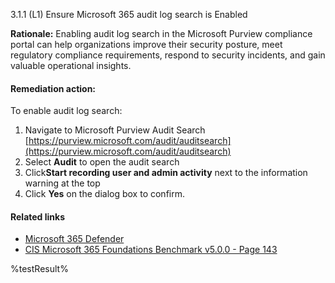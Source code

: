 3.1.1 (L1) Ensure Microsoft 365 audit log search is Enabled

**Rationale:**
Enabling audit log search in the Microsoft Purview compliance portal can help organizations improve their security posture, meet regulatory compliance requirements, respond to security incidents, and gain valuable operational insights.

#### Remediation action:

To enable audit log search:
1. Navigate to Microsoft Purview Audit Search [https://purview.microsoft.com/audit/auditsearch](https://purview.microsoft.com/audit/auditsearch)
2. Select **Audit** to open the audit search
3. Click**Start recording user and admin activity** next to the information warning at the top
4. Click **Yes** on the dialog box to confirm.

#### Related links

* [Microsoft 365 Defender](https://security.microsoft.com)
* [CIS Microsoft 365 Foundations Benchmark v5.0.0 - Page 143](https://www.cisecurity.org/benchmark/microsoft_365)

<!--- Results --->
%testResult%